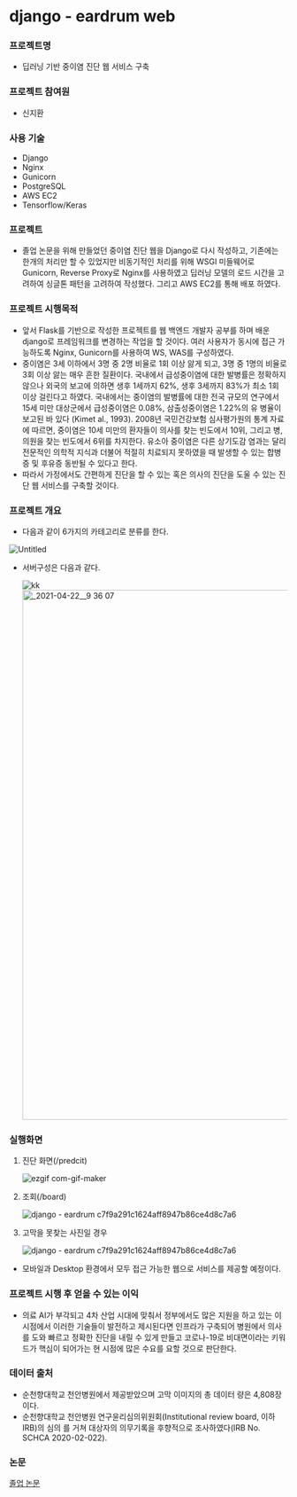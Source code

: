 # django - eardrum web

### 프로젝트명

- 딥러닝 기반 중이염 진단 웹 서비스 구축

### 프로젝트 참여원

- 신지환

### 사용 기술

- Django
- Nginx
- Gunicorn
- PostgreSQL
- AWS EC2
- Tensorflow/Keras

### 프로젝트

- 졸업 논문을 위해 만들었던 중이염 진단 웹을 Django로 다시 작성하고, 기존에는 한개의 처리만 할 수 있었지만 비동기적인 처리를 위해 WSGI 미들웨어로 Gunicorn, Reverse Proxy로 Nginx를 사용하였고 딥러닝 모델의 로드 시간을 고려하여 싱글톤 패턴을 고려하여 작성했다. 그리고 AWS EC2를 통해 배포 하였다.

### 프로젝트 시행목적

- 앞서 Flask를 기반으로 작성한 프로젝트를 웹 백엔드 개발자 공부를 하며 배운 django로 프레임워크를 변경하는 작업을 할 것이다. 여러 사용자가 동시에 접근 가능하도록 Nginx, Gunicorn를 사용하여 WS, WAS를 구성하였다.
- 중이염은 3세 이하에서 3명 중 2명 비율로 1회 이상 앓게 되고, 3명 중 1명의 비율로 3회 이상 앓는 매우 흔한 질환이다. 국내에서 급성중이염에 대한 발병률은 정확하지 않으나 외국의 보고에 의하면 생후 1세까지 62%, 생후 3세까지 83%가 최소 1회 이상 걸린다고 하였다. 국내에서는 중이염의 발병률에 대한 전국 규모의 연구에서 15세 미만 대상군에서 급성중이염은 0.08%, 삼출성중이염은 1.22%의 유 병율이 보고된 바 있다 (Kimet al., 1993). 2008년 국민건강보험 심사평가원의 통계 자료에 따르면, 중이염은 10세 미만의 환자들이 의사를 찾는 빈도에서 10위, 그리고 병,의원을 찾는 빈도에서 6위를 차지한다. 유소아 중이염은 다른 상기도감 염과는 달리 전문적인 의학적 지식과 더불어 적절히 치료되지 못하였을 때 발생할 수 있는 합병증 및 후유증 동반될 수 있다고 한다.
- 따라서 가정에서도 간편하게 진단을 할 수 있는 혹은 의사의 진단을 도울 수 있는 진단 웹 서비스를 구축할 것이다.

### 프로젝트 개요

- 다음과 같이 6가지의 카테고리로 분류를 한다.

![Untitled](https://user-images.githubusercontent.com/69146451/115763234-3f4d5800-a3df-11eb-878f-485f97ed12be.png)

- 서버구성은 다음과 같다.
    
    ![kk](https://user-images.githubusercontent.com/69146451/115763209-3a88a400-a3df-11eb-9d89-a0c1bf8923b1.png)
    <img width="956" alt="_2021-04-22__9 36 07" src="https://user-images.githubusercontent.com/69146451/115763209-3a88a400-a3df-11eb-9d89-a0c1bf8923b1.png">

### 실행화면

1. 진단 화면(/predcit)

    ![ezgif com-gif-maker](https://user-images.githubusercontent.com/69146451/115763256-43797580-a3df-11eb-8d61-68e73dc7bc83.gif)

2. 조회(/board)

    ![django - eardrum c7f9a291c1624aff8947b86ce4d8c7a6](https://user-images.githubusercontent.com/69146451/115763280-47a59300-a3df-11eb-85de-0a8376e408df.gif)

3. 고막을 못찾는 사진일 경우

    ![django - eardrum c7f9a291c1624aff8947b86ce4d8c7a6](https://user-images.githubusercontent.com/69146451/115763174-33fa2c80-a3df-11eb-8ae9-76be82ce12b8.gif)

- 모바일과 Desktop 환경에서 모두 접근 가능한 웹으로 서비스를 제공할 예정이다.

### 프로젝트 시행 후 얻을 수 있는 이익

- 의료 AI가 부각되고 4차 산업 시대에 맞춰서 정부에서도 많은 지원을 하고 있는 이 시점에서 이러한 기술들이 발전하고 제시된다면 인프라가 구축되어 병원에서 의사를 도와 빠르고 정확한 진단을 내릴 수 있게 만들고 코로나-19로 비대면이라는 키워드가 핵심이 되어가는 현 시점에 많은 수요를 요할 것으로 판단한다.

### 데이터 출처

- 순천향대학교 천안병원에서 제공받았으며 고막 이미지의 총 데이터 량은 4,808장이다.
- 순천향대학교 천안병원 연구윤리심의위원회(Institutional review board, 이하 IRB)의 심의 를 거쳐 대상자의 의무기록을 후향적으로 조사하였다(IRB No. SCHCA 2020-02-022).

### 논문

[졸업 논문](https://jihwan9675.github.io/Graduationpaper-Korean/)
